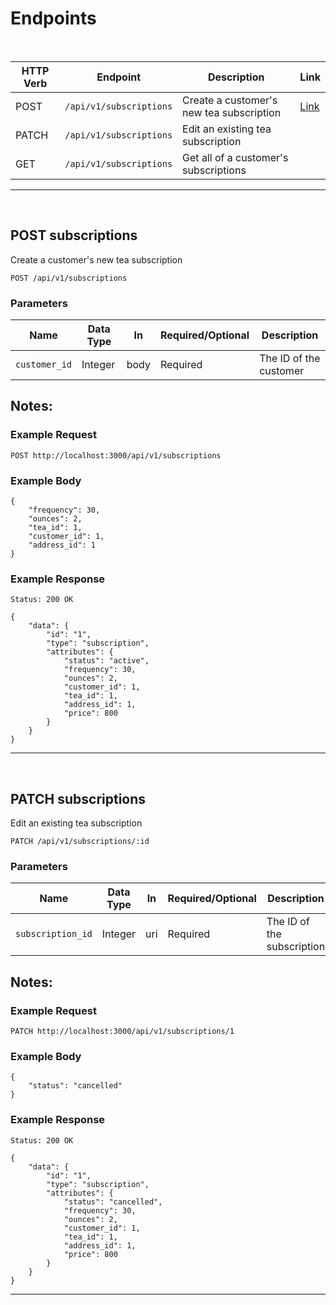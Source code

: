 # Endpoints

<br>

HTTP Verb | Endpoint              | Description                              | Link
----------|-----------------------|------------------------------------------|---------------------------
POST       | `/api/v1/subscriptions` | Create a customer's new tea subscription | [Link](#post-subscriptions)
PATCH       | `/api/v1/subscriptions` | Edit an existing tea subscription |
GET       | `/api/v1/subscriptions` | Get all of a customer's subscriptions | 


---

<br>

## POST subscriptions

Create a customer's new tea subscription

```
POST /api/v1/subscriptions
```

### Parameters

Name            | Data Type | In    | Required/Optional    | Description
----------------|---------|-------|----------------------|------------
`customer_id`   | Integer | body | Required | The ID of the customer

Notes:
-

### Example Request

```
POST http://localhost:3000/api/v1/subscriptions
```

### Example Body
```
{
    "frequency": 30,
    "ounces": 2,
    "tea_id": 1,
    "customer_id": 1,
    "address_id": 1
}
```

### Example Response

```
Status: 200 OK
```

```
{
    "data": {
        "id": "1",
        "type": "subscription",
        "attributes": {
            "status": "active",
            "frequency": 30,
            "ounces": 2,
            "customer_id": 1,
            "tea_id": 1,
            "address_id": 1,
            "price": 800
        }
    }
}

```
---

<br>

## PATCH subscriptions

Edit an existing tea subscription

```
PATCH /api/v1/subscriptions/:id
```

### Parameters

Name            | Data Type | In    | Required/Optional    | Description
----------------|---------|-------|----------------------|------------
`subscription_id`   | Integer | uri | Required | The ID of the subscription

Notes:
-

### Example Request

```
PATCH http://localhost:3000/api/v1/subscriptions/1
```

### Example Body
```
{
    "status": "cancelled"
}
```

### Example Response

```
Status: 200 OK
```

```
{
    "data": {
        "id": "1",
        "type": "subscription",
        "attributes": {
            "status": "cancelled",
            "frequency": 30,
            "ounces": 2,
            "customer_id": 1,
            "tea_id": 1,
            "address_id": 1,
            "price": 800
        }
    }
}

```
---

